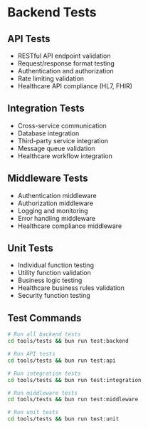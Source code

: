 # Backend Tests

## API Tests
- RESTful API endpoint validation
- Request/response format testing
- Authentication and authorization
- Rate limiting validation
- Healthcare API compliance (HL7, FHIR)

## Integration Tests
- Cross-service communication
- Database integration
- Third-party service integration
- Message queue validation
- Healthcare workflow integration

## Middleware Tests
- Authentication middleware
- Authorization middleware
- Logging and monitoring
- Error handling middleware
- Healthcare compliance middleware

## Unit Tests
- Individual function testing
- Utility function validation
- Business logic testing
- Healthcare business rules validation
- Security function testing

## Test Commands
```bash
# Run all backend tests
cd tools/tests && bun run test:backend

# Run API tests
cd tools/tests && bun run test:api

# Run integration tests
cd tools/tests && bun run test:integration

# Run middleware tests
cd tools/tests && bun run test:middleware

# Run unit tests
cd tools/tests && bun run test:unit
```